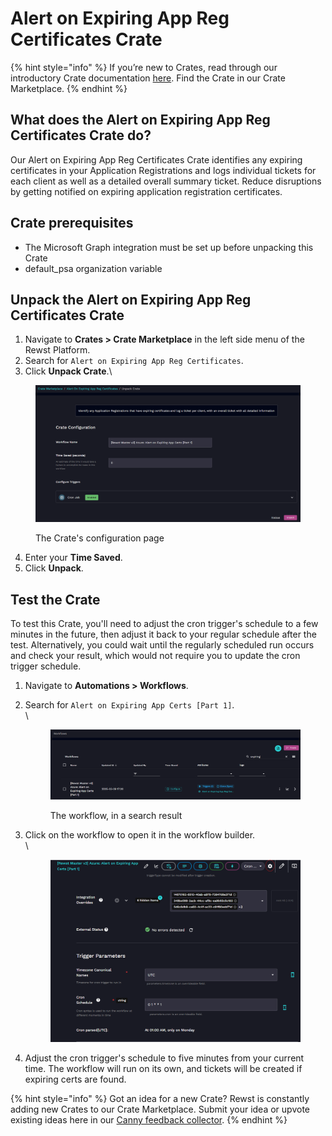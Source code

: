 # Alert on Expiring App Reg Certificates Crate

{% hint style="info" %}
If you’re new to Crates, read through our introductory Crate documentation [here](https://docs.rewst.help/prebuilt-automations/crates). Find the Crate in our Crate Marketplace.
{% endhint %}

## What does the Alert on Expiring App Reg Certificates Crate do?

Our Alert on Expiring App Reg Certificates Crate identifies any expiring certificates in your Application Registrations and logs individual tickets for each client as well as a detailed overall summary ticket. Reduce disruptions by getting notified on expiring application registration certificates.

## Crate prerequisites

* The Microsoft Graph integration must be set up before unpacking this Crate
* default\_psa organization variable

## Unpack the Alert on Expiring App Reg Certificates Crate

1. Navigate to **Crates > Crate Marketplace** in the left side menu of the Rewst Platform.
2. Search for `Alert on Expiring App Reg Certificates`.
3. Click **Unpack Crate**.\


<figure><img src="../../.gitbook/assets/image (54) (2).png" alt="Screenshot of the Rewst platform showing the unpacking screen for a workflow crate titled &#x22;[Rewst Master v3] Azure: Alert on Expiring App Certs [Part 1]&#x22;. The page displays a description: &#x22;Identify any Application Registrations that have expiring certificates and log a ticket per client, with an overall ticket with all detailed information.&#x22; Below that, there&#x27;s a &#x22;Crate Configuration&#x22; section with fields for &#x22;Workflow Name&#x22; (pre-filled), &#x22;Time Saved (seconds)&#x22; (set to 0), and a trigger configuration showing a Cron Job marked as &#x22;Enabled&#x22;. Buttons for &#x22;Previous&#x22; and &#x22;Unpack&#x22; appear at the bottom right."><figcaption><p>The Crate's configuration page</p></figcaption></figure>

4. Enter your **Time Saved**.
5. Click **Unpack**.

## Test the Crate

To test this Crate, you'll need to adjust the cron trigger's schedule to a few minutes in the future, then adjust it back to your regular schedule after the test. Alternatively, you could wait until the regularly scheduled run occurs and check your result, which would not require you to update the cron trigger schedule.

1. Navigate to **Automations > Workflows**.
2.  Search for `Alert on Expiring App Certs [Part 1]`.\
    \


    <figure><img src="../../.gitbook/assets/image (55) (2).png" alt="Screenshot of the Workflows page in the Rewst platform. A search for &#x22;expiring&#x22; is active in the top-right search bar. The results show one workflow: [Rewst Master v3] Azure: Alert on Expiring App Certs [Part 1], last updated on 2025-03-29 at 17:20. To the right of the workflow name are buttons for Configure, Triggers (1), Clone (Sync), and a link to the related crate Alert on Expiring App Reg Cer…. There are also options for more actions via a three-dot menu and a right-arrow icon for further navigation."><figcaption><p>The workflow, in a search result<br></p></figcaption></figure>
3.  Click on the workflow to open it in the workflow builder.\
    \


    <figure><img src="../../.gitbook/assets/image (56) (2).png" alt="Screenshot of the Cron Trigger configuration for the workflow [Rewst Master v3] Azure: Alert on Expiring App Certs [Part 1] in the Rewst platform. The trigger type is fixed and cannot be modified. Under Integration Overrides, three visible UUIDs are shown with 6 hidden items. The External Status indicates &#x22;No errors detected&#x22; with a green checkmark.  In the Trigger Parameters section:  Timezone Canonical Names is set to UTC.  Cron Schedule is set to 0 1 * * 1.  Below, the parsed cron expression confirms: &#x22;At 01:00 AM, only on Monday.&#x22; The layout includes multiple icons for editing, syncing, and navigation at the top."><figcaption></figcaption></figure>
4. Adjust the cron trigger's schedule to five minutes from your current time. The workflow will run on its own, and tickets will be created if expiring certs are found.

{% hint style="info" %}
Got an idea for a new Crate? Rewst is constantly adding new Crates to our Crate Marketplace. Submit your idea or upvote existing ideas here in our [Canny feedback collector](https://rewst.canny.io/crates).
{% endhint %}
